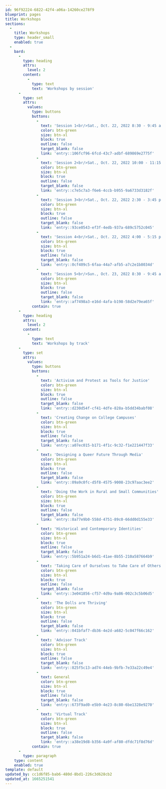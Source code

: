 ```yaml
---
id: 96f92224-6822-42f4-a06a-14260ce278f9
blueprint: pages
title: Workshops
sections:
  -
    title: Workshops
    type: header_small
    enabled: true
  -
    bard:
      -
        type: heading
        attrs:
          level: 2
        content:
          -
            type: text
            text: 'Workshops by session'
      -
        type: set
        attrs:
          values:
            type: buttons
            buttons:
              -
                text: 'Session 1<br/>Sat., Oct. 22, 2022 8:30 - 9:45 a.m.'
                color: btn-green
                size: btn-xl
                block: true
                outline: false
                target_blank: false
                link: 'entry::106fcf96-6fcd-43c7-adbf-689869e2775f'
              -
                text: 'Session 2<br/>Sat., Oct. 22, 2022 10:00 - 11:15 a.m.'
                color: btn-green
                size: btn-xl
                block: true
                outline: false
                target_blank: false
                link: 'entry::c7e5c7a3-f6e6-4ccb-b955-9a6733d3182f'
              -
                text: 'Session 3<br/>Sat., Oct. 22, 2022 2:30 - 3:45 p.m.'
                color: btn-green
                size: btn-xl
                block: true
                outline: false
                target_blank: false
                link: 'entry::93ce0543-ef3f-4edb-937a-689c5752c045'
              -
                text: 'Session 4<br/>Sat., Oct. 22, 2022 4:00 - 5:15 p.m.'
                color: btn-green
                size: btn-xl
                block: true
                outline: false
                target_blank: false
                link: 'entry::0cf409c5-6faa-44a7-afb5-a7c2e1b8034d'
              -
                text: 'Session 5<br/>Sun., Oct. 23, 2022 8:30 - 9:45 a.m.'
                color: btn-green
                size: btn-xl
                block: true
                outline: false
                target_blank: false
                link: 'entry::af7498a3-e16d-4afa-b198-58d2e79ea65f'
            contain: true
      -
        type: heading
        attrs:
          level: 2
        content:
          -
            type: text
            text: 'Workshops by track'
      -
        type: set
        attrs:
          values:
            type: buttons
            buttons:
              -
                text: 'Activism and Protest as Tools for Justice'
                color: btn-green
                size: btn-xl
                block: true
                outline: false
                target_blank: false
                link: 'entry::d230d54f-cf41-4dfe-828a-b5dd34babf08'
              -
                text: 'Creating Change on College Campuses'
                color: btn-green
                size: btn-xl
                block: true
                outline: false
                target_blank: false
                link: 'entry::a07ec015-b171-4f1c-9c32-f1e221447f33'
              -
                text: 'Designing a Queer Future Through Media'
                color: btn-green
                size: btn-xl
                block: true
                outline: false
                target_blank: false
                link: 'entry::09a9c0fc-d5f8-4575-9008-23c97aac3ee2'
              -
                text: 'Doing the Work in Rural and Small Communities'
                color: btn-green
                size: btn-xl
                block: true
                outline: false
                target_blank: false
                link: 'entry::8a77e9b0-558d-4751-89c0-66dd0d155e33'
              -
                text: 'Historical and Contemporary Identities'
                color: btn-green
                size: btn-xl
                block: true
                outline: false
                target_blank: false
                link: 'entry::5b951a24-b6d1-41ae-8b55-210a587664b9'
              -
                text: 'Taking Care of Ourselves to Take Care of Others'
                color: btn-green
                size: btn-xl
                block: true
                outline: false
                target_blank: false
                link: 'entry::3e041856-cf57-4d9a-9a86-002c3c5b06d5'
              -
                text: 'The Dolls are Thriving'
                color: btn-green
                size: btn-xl
                block: true
                outline: false
                target_blank: false
                link: 'entry::041bfaf7-db36-4e2d-a682-5c047f66c162'
              -
                text: 'Advisor Track'
                color: btn-green
                size: btn-xl
                block: true
                outline: false
                target_blank: false
                link: 'entry::825f5c13-ad74-44eb-9bfb-7e33a22c49e4'
              -
                text: General
                color: btn-green
                size: btn-xl
                block: true
                outline: false
                target_blank: false
                link: 'entry::673f9ad0-e5b9-4e23-8c80-6be1328e9270'
              -
                text: 'Virtual Track'
                color: btn-green
                size: btn-xl
                block: true
                outline: false
                target_blank: false
                link: 'entry::a38e19d8-b356-4a9f-af80-dfdc71f8d76d'
            contain: true
      -
        type: paragraph
    type: content
    enabled: true
template: default
updated_by: cc1d6f85-bab6-480d-8bd1-226c3d628cb2
updated_at: 1665251541
---
```

